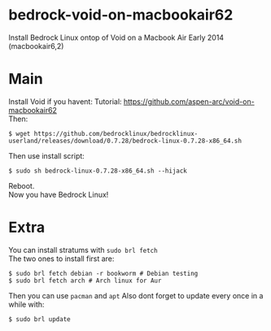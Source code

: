 # bedrock-void-on-macbookair62
Install Bedrock Linux ontop of Void on a Macbook Air Early 2014 (macbookair6,2)

# Main
Install Void if you havent: Tutorial: https://github.com/aspen-arc/void-on-macbookair62<br>
Then:

```
$ wget https://github.com/bedrocklinux/bedrocklinux-userland/releases/download/0.7.28/bedrock-linux-0.7.28-x86_64.sh
```

Then use install script:

```
$ sudo sh bedrock-linux-0.7.28-x86_64.sh --hijack
```
Reboot.<br>
Now you have Bedrock Linux!

# Extra
You can install stratums with `sudo brl fetch`<br>
The two ones to install first are:
```
$ sudo brl fetch debian -r bookworm # Debian testing
$ sudo brl fetch arch # Arch linux for Aur
```
Then you can use `pacman` and `apt`
Also dont forget to update every once in a while with:
```
$ sudo brl update
```
